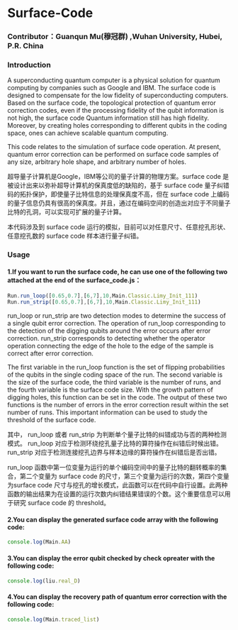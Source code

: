 # Surface-Code

### Contributor：Guanqun Mu(穆冠群) ,Wuhan University, Hubei, P.R. China
### Introduction

A superconducting quantum computer is a physical solution for quantum computing by companies such as Google and IBM. The surface code is designed to compensate for the low fidelity of superconducting computers. Based on the surface code, the topological protection of quantum error correction codes, even if the processing fidelity of the qubit information is not high, the surface code Quantum information still has high fidelity. Moreover, by creating holes corresponding to different qubits in the coding space, ones can achieve scalable quantum computing.

This code relates to the simulation of surface code operation. At present, quantum error correction can be performed on surface code samples of any size, arbitrary hole shape, and arbitrary number of holes.

超导量子计算机是Google，IBM等公司的量子计算的物理方案。surface code 是被设计出来以弥补超导计算机的保真度低的缺陷的，基于 surface code 量子纠错码的拓扑保护，即使量子比特信息的处理保真度不高，但在 surface code 上编码的量子信息仍具有很高的保真度。并且，通过在编码空间的创造出对应于不同量子比特的孔洞，可以实现可扩展的量子计算。

本代码涉及到 surface code 运行的模拟，目前可以对任意尺寸、任意挖孔形状、任意挖孔数的 surface code 样本进行量子纠错。

### Usage
#### 1.If you want to run the surface code, he can use one of the following two attached at the end of the surface_code.js：

```javascript
Run.run_loop([0.65,0.7],[6,7],10,Main.Classic.Limy_Init_111)
Run.run_strip([0.65,0.7],[6,7],10,Main.Classic.Limy_Init_111)
```

run_loop or run_strip are two detection modes to determine the success of a single qubit error correction. The operation of run_loop corresponding to the detection of the digging qubits around the error occurs after error correction. run_strip corresponds to detecting whether the operator operation connecting the edge of the hole to the edge of the sample is correct after error correction.


The first variable in the run_loop function is the set of flipping probabilities of the qubits in the single coding space of the run. The second variable is the size of the surface code, the third variable is the number of runs, and the fourth variable is the surface code size. With the growth pattern of digging holes, this function can be set in the code. The output of these two functions is the number of errors in the error correction result within the set number of runs. This important information can be used to study the threshold of the surface code.

其中， run_loop 或者 run_strip 为判断单个量子比特的纠错成功与否的两种检测模式。 run_loop 对应于检测环绕挖孔量子比特的算符操作在纠错后时候出错。run_strip 对应于检测连接挖孔边界与样本边缘的算符操作在纠错后是否出错。


run_loop 函数中第一位变量为运行的单个编码空间中的量子比特的翻转概率的集合，第二个变量为 surface code 的尺寸，第三个变量为运行的次数，第四个变量为surface code 尺寸与挖孔的增长模式，此函数可以在代码中自行设置。此两种函数的输出结果为在设置的运行次数内纠错结果错误的个数。这个重要信息可以用于研究 surface code 的 threshold。

#### 2.You can display the generated surface code array with the following code:
```javascript
console.log(Main.AA)
```

#### 3.You can display the error qubit checked by check opreater with the following code:
```javascript
console.log(liu.real_D)
```

#### 4.You can display the recovery path of quantum error correction with the following code:
```javascript
console.log(Main.traced_list)
```

